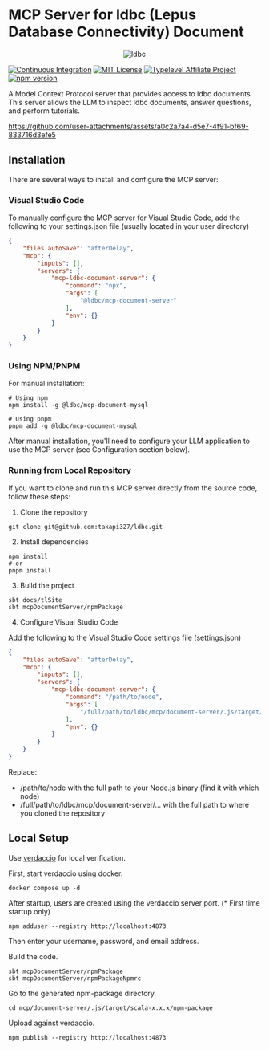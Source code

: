 # MCP Server for ldbc (Lepus Database Connectivity) Document

<div align="center">
  <img alt="ldbc" src="../../../lepus_logo.png">
</div>

[![Continuous Integration](https://github.com/takapi327/ldbc/actions/workflows/ci.yml/badge.svg?branch=master)](https://github.com/takapi327/ldbc/actions/workflows/ci.yml)
[![MIT License](https://img.shields.io/badge/license-MIT-green)](https://en.wikipedia.org/wiki/MIT_License)
[![Typelevel Affiliate Project](https://img.shields.io/badge/typelevel-affiliate%20project-FF6169.svg)](https://typelevel.org/projects/affiliate/)
[![npm version](https://badge.fury.io/js/@ldbc%2Fmcp-document-server.svg)](https://badge.fury.io/js/@ldbc%2Fmcp-document-server)

A Model Context Protocol server that provides access to ldbc documents. This server allows the LLM to inspect ldbc documents, answer questions, and perform tutorials.

https://github.com/user-attachments/assets/a0c2a7a4-d5e7-4f91-bf69-833716d3efe5

## Installation

There are several ways to install and configure the MCP server:

### Visual Studio Code

To manually configure the MCP server for Visual Studio Code, add the following to your settings.json file (usually located in your user directory)

```json
{
    "files.autoSave": "afterDelay",
    "mcp": {        
        "inputs": [],
        "servers": {
            "mcp-ldbc-document-server": {
                "command": "npx",
                "args": [
                    "@ldbc/mcp-document-server"
                ],
                "env": {}
            }
        }
    }
}
```

### Using NPM/PNPM

For manual installation:

```shell
# Using npm
npm install -g @ldbc/mcp-document-mysql

# Using pnpm
pnpm add -g @ldbc/mcp-document-mysql
```

After manual installation, you'll need to configure your LLM application to use the MCP server (see Configuration section below).

### Running from Local Repository

If you want to clone and run this MCP server directly from the source code, follow these steps:

1. Clone the repository

```shell
git clone git@github.com:takapi327/ldbc.git
```

2. Install dependencies

```shell
npm install
# or
pnpm install
```

3. Build the project

```shell
sbt docs/tlSite
sbt mcpDocumentServer/npmPackage
```

4. Configure Visual Studio Code

Add the following to the Visual Studio Code settings file (settings.json)

```json
{
    "files.autoSave": "afterDelay",
    "mcp": {        
        "inputs": [],
        "servers": {
            "mcp-ldbc-document-server": {
                "command": "/path/to/node",
                "args": [
                    "/full/path/to/ldbc/mcp/document-server/.js/target/scala-x.x.x/npm-package/main.js"
                ],
                "env": {}
            }
        }
    }
}
```

Replace:

- /path/to/node with the full path to your Node.js binary (find it with which node)
- /full/path/to/ldbc/mcp/document-server/... with the full path to where you cloned the repository

## Local Setup

Use [verdaccio](https://github.com/verdaccio/verdaccio) for local verification.

First, start verdaccio using docker.

```shell
docker compose up -d
```

After startup, users are created using the verdaccio server port. (* First time startup only)

```shell
npm adduser --registry http://localhost:4873
```

Then enter your username, password, and email address.

Build the code.

```shell
sbt mcpDocumentServer/npmPackage
sbt mcpDocumentServer/npmPackageNpmrc
```

Go to the generated npm-package directory.

```shell
cd mcp/document-server/.js/target/scala-x.x.x/npm-package
```

Upload against verdaccio.

```shell
npm publish --registry http://localhost:4873
```
